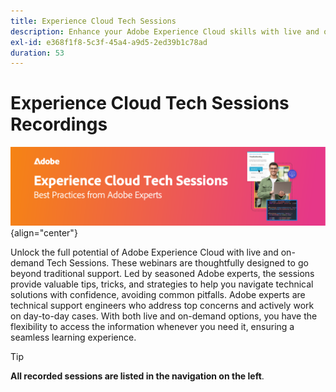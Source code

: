 ```yaml
---
title: Experience Cloud Tech Sessions
description: Enhance your Adobe Experience Cloud skills with live and on-demand Tech Sessions led by Adobe experts. Get actionable tips and strategies anytime for a seamless learning experience.
exl-id: e368f1f8-5c3f-45a4-a9d5-2ed39b1c78ad
duration: 53
---
```

# Experience Cloud Tech Sessions Recordings


![Experience Cloud Tech Sessions](./assets/tech-sessions-banner.png){align="center"}

Unlock the full potential of Adobe Experience Cloud with live and on-demand Tech Sessions. These webinars are thoughtfully designed to go beyond traditional support. Led by seasoned Adobe experts, the sessions provide valuable tips, tricks, and strategies to help you navigate technical solutions with confidence, avoiding common pitfalls. Adobe experts are technical support engineers who address top concerns and actively work on day-to-day cases. With both live and on-demand options, you have the flexibility to access the information whenever you need it, ensuring a seamless learning experience.

>[!TIP]
>
>**All recorded sessions are listed in the navigation on the left**.

<!--

## Featured

<table>
  <tr>
   <td>
      <a href="2022/cross-channel.md">
      <img alt="Level up Your Cross-channel Marketing with Adobe [!DNL Campaign Classic]" src="assets/cross-channel.png"/>
      </a>
      <div>
         <a href="./2022/cross-channel.md"><strong>Level up Your Cross-channel Marketing with Adobe [!DNL Campaign Classic]</strong></a>
         <br/>
      </div>
   </td>
   <td>
      <a href="2022/integrations.md">
      <img alt="Adobe [!DNL Campaign] integrations with a marketing ecosystem" src="assets/integrations.png"/>
      </a>
      <div>
         <a href="./2022/integrations.md"><strong>Adobe [!DNL Campaign] integrations with a marketing ecosystem</strong></a>
         <br/>
      </div>
   </td>
   <td>
      <a href="2022/tips.md">
      <img alt="Time saving tips from a pro" src="./assets/tips.png"/>
      </a>
      <div>
         <a href="2022/tips.md"><strong>Time saving tips from a pro</strong></a>
         <br/>
      </div>
   </td>
</table>

-->
